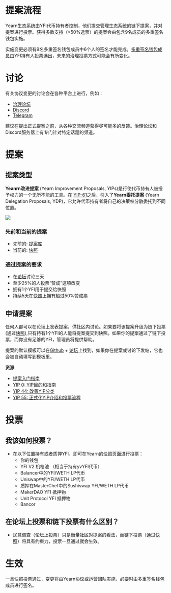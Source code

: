 # 提案流程

Yearn生态系统由YFI代币持有者控制，他们提交管理生态系统的链下提案，并对提案进行投票。获得多数支持（>50%选票）的提案会由包含9名成员的多重签名钱包实施。

实施变更必须有9名多重签名钱包成员中6个人的签名才能完成。[多重签名钱包成员](https://docs.yearn.finance/resources/faq#who-is-on-the-multisig)由YFI持有人投票选出，未来的治理投票方式可能会有所变化。

# 讨论

有关协议变更的讨论会在各种平台上进行，例如：

 - [治理论坛](https://gov.yearn.finance/)
 - [Discord](https://discord.yearn.finance)
 - [Telegram](https://t.me/yearnfinance)

建议在提出正式提案之前，从各种交流频道获得尽可能多的反馈。治理论坛和Discord服务器上有专门针对特定话题的频道。

# 提案

## 提案类型

**Yeanrn改进提案** (Yearn Improvement Proposals, YIPs)是行使代币持有人被授予权力的一个无所不能的工具。在 [YIP-61](https://gov.yearn.finance/t/yip-61-governance-2-0/10460)之后，引入了**Yearn委托提案** (Yearn Delegation Proposals, YDP)，它允许代币持有者将自己的决策权分散委托到不同位置。

![](https://i.imgur.com/ZRNp2Zq.png)

### 先前和当前的提案
- 先前的: [提案库](https://docs.yearn.finance/governance/proposal-repository)
- 当前的: [快照](https://snapshot.page/#/yearn) 

### 通过提案的要求
- 在[论坛](https://gov.yearn.finance/)讨论三天
- 至少25%的人投票“赞成”这项改变
- 拥有1个YFI用于提交给快照
- 持续5天在[快照](https://snapshot.org/#/ybaby.eth)上拥有超过50%赞成票

## 申请提案

任何人都可以在论坛上发表提案，供社区内讨论。如果要将该提案升级为链下投票(通过[快照](https://snapshot.page/#/yearn)),只有持有1个YFI的人能将提案提交到快照。如果你的提案通过了链下投票，而你没有足够的YFI，管理员将提供帮助。

提案的默认模板可以在[Github](https://github.com/yearn/YIPS/blob/master/yip-X.md) + [论坛](https://gov.yearn.finance)上找到，如果你在提案或讨论下发帖，它也会被自动填写到模板里。

**资源**:
- [提案入门指南](https://gov.yearn.finance/t/proposal-how-to/106)
- [YIP 0: YIP目的和指南](https://yips.yearn.finance/YIPS/yip-0)
- [YIP 44: 改善YIP分类](https://yips.yearn.finance/YIPS/yip-44)
- [YIP 55: 正式化YIP介绍和投票流程](https://gov.yearn.finance/t/yip-55-formalize-the-yip-process/7959)

# 投票

## 我该如何投票？

- 在以下位置持有或者质押YFI，即可在Yearn的[快照](https://snapshot.page/#/yearn)页面进行投票：
	- 你的钱包
	- YFI V2 机枪池 （相当于持有yvYFI代币）
	- Balancer中的YFI/WETH LP代币
	- Uniswap中的YFI/WETH LP代币
	- 质押在MasterChef中的Sushiswap YFI/WETH LP代币 
	- MakerDAO YFI 抵押物
	- Unit Protocol YFI 抵押物
	- Bancor

## 在论坛上投票和链下投票有什么区别？

- 民意调查（论坛上投票）只是衡量社区对提案的看法，而链下投票（通过[快照](https://snapshot.page/#/yearn)）将具有约束力，投票一旦通过就会生效。

# 生效

一旦快照投票通过，变更将由Yearn协议或运营团队实施，必要时由多重签名钱包成员进行签名。
